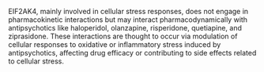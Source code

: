 EIF2AK4, mainly involved in cellular stress responses, does not engage in pharmacokinetic interactions but may interact pharmacodynamically with antipsychotics like haloperidol, olanzapine, risperidone, quetiapine, and ziprasidone. These interactions are thought to occur via modulation of cellular responses to oxidative or inflammatory stress induced by antipsychotics, affecting drug efficacy or contributing to side effects related to cellular stress.